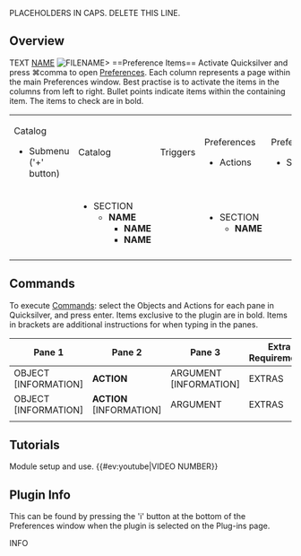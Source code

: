 PLACEHOLDERS IN CAPS. DELETE THIS LINE.

## Overview

TEXT [NAME](http://LINK)
![FILENAME>](FILENAME "File:FILENAME")
==Preference Items== Activate Quicksilver and press ⌘comma to open
[Preferences](Preferences "wikilink"). Each column represents a page
within the main Preferences window. Best practise is to activate the
items in the columns from left to right. Bullet points indicate items
within the containing item. The items to check are in bold.

<table>
<tbody>
<tr class="odd">
<td><p>Catalog</p>
<ul>
<li>Submenu ('+' button)</li>
</ul></td>
<td><p>Catalog</p></td>
<td><p>Triggers</p></td>
<td><p>Preferences</p>
<ul>
<li>Actions</li>
</ul></td>
<td><p>Preferences</p>
<ul>
<li>Sidebar</li>
</ul></td>
<td><p>Preferences</p>
<ul>
<li>Appearance</li>
</ul></td>
<td><p>Preferences</p>
<ul>
<li>NAME</li>
</ul></td>
</tr>
<tr class="even">
<td></td>
<td><ul>
<li>SECTION
<ul>
<li><b>NAME</b>
<ul>
<li><b>NAME</b></li>
<li><b>NAME</b></li>
</ul></li>
</ul></li>
</ul></td>
<td></td>
<td><ul>
<li>SECTION
<ul>
<li><b>NAME</b></li>
</ul></li>
</ul></td>
<td></td>
<td></td>
<td></td>
</tr>
<tr class="odd">
<td></td>
<td></td>
<td></td>
<td></td>
<td></td>
<td></td>
<td></td>
</tr>
</tbody>
</table>

## Commands

To execute [Commands](Commands "wikilink"): select the Objects and
Actions for each pane in Quicksilver, and press enter. Items exclusive
to the plugin are in bold. Items in brackets are additional instructions
for when typing in the panes.

| Pane 1                 | Pane 2                        | Pane 3                   | Extra Requirements | Notes |
|------------------------|-------------------------------|--------------------------|--------------------|-------|
| OBJECT \[INFORMATION\] | <b>ACTION</b>                 | ARGUMENT \[INFORMATION\] | EXTRAS             | NOTES |
| OBJECT \[INFORMATION\] | <b>ACTION</b> \[INFORMATION\] | ARGUMENT                 | EXTRAS             | NOTES |
|                        |                               |                          |                    |       |



## Tutorials

Module setup and use. {{#ev:youtube\|VIDEO NUMBER}}

## Plugin Info

This can be found by pressing the 'i' button at the bottom of the
Preferences window when the plugin is selected on the Plug-ins page.

INFO